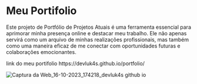 
<h1>Meu Portifolio</h1>
<p>Este projeto de Portfólio de Projetos Atuais é uma ferramenta essencial para aprimorar minha presença online e destacar meu trabalho. Ele não apenas servirá como um arquivo de minhas realizações profissionais, mas também como uma maneira eficaz de me conectar com oportunidades futuras e colaborações emocionantes.</p>
link do meu portifolio https://devluk4s.github.io/portfolio/


![Captura da Web_16-10-2023_174218_devluk4s github io](https://github.com/DevLuk4s/portfolio/assets/114165245/86c6539e-0304-4785-9c00-de333790a003)

